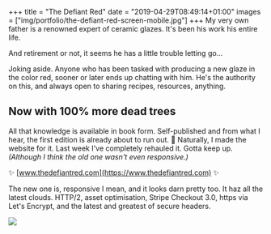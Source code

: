 +++
title = "The Defiant Red"
date = "2019-04-29T08:49:14+01:00"
images = ["img/portfolio/the-defiant-red-screen-mobile.jpg"]
+++
My very own father is a renowned expert of ceramic glazes. It's been his work his entire life.
<!--more-->

And retirement or not, it seems he has a little trouble letting go...

Joking aside. Anyone who has been tasked with producing a new glaze in the color red, sooner or later ends up chatting with him. He's the authority on this, and always open to sharing recipes, resources, anything.

## Now with 100% more dead trees
All that knowledge is available in book form. Self-published and from what I hear, the first edition is already about to run out. 🧐 Naturally, I made the website for it. Last week I've completely rehauled it. Gotta keep up. _(Although I think the old one wasn't even responsive.)_

✨ [www.thedefiantred.com](https://www.thedefiantred.com) ✨

The new one is, responsive I mean, and it looks darn pretty too. It haz all the latest clouds. HTTP/2, asset optimisation, Stripe Checkout 3.0, https via Let's Encrypt, and the latest and greatest of secure headers.

<a href="https://www.thedefiantred.com"><img src="/img/portfolio/the-defiant-red-index-desktop.png"></a>
